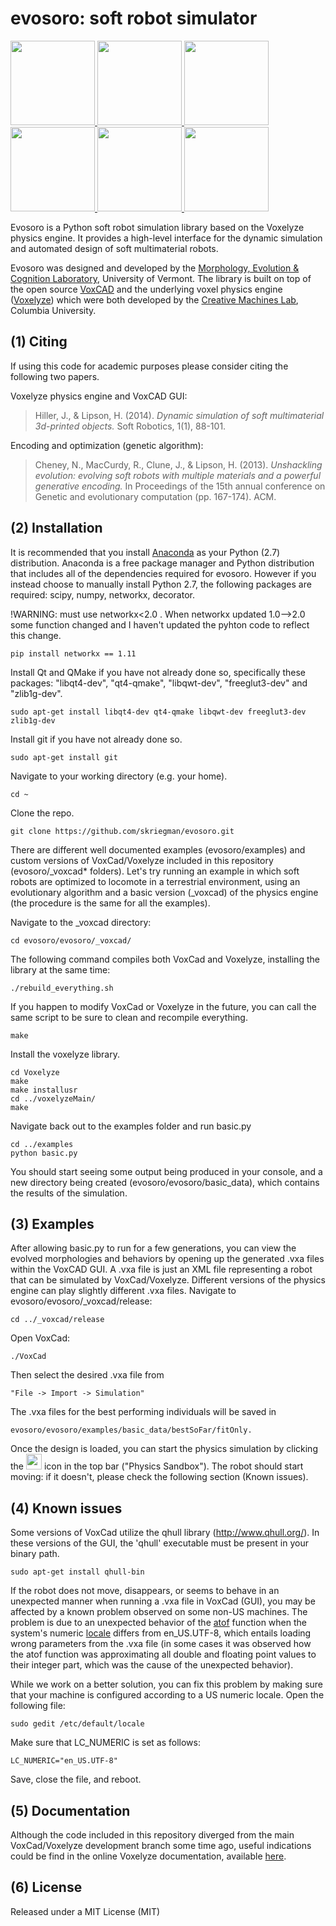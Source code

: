 evosoro: soft robot simulator
=======================================

<div class="row">
<a href=https://youtu.be/EXuR_soDnFo>
<img src="https://github.com/skriegman/img/blob/master/nick.png" height="135" width="135">
</a>

<a href=https://youtu.be/HgWQ-gPIvt4>
<img src="https://github.com/skriegman/img/blob/master/electro.png" height="135" width="135">
</a>

<a href=https://youtu.be/4ZqdvYrZ3ro>
<img src="https://github.com/skriegman/img/blob/master/swimming.png" height="135" width="135">
</a>

<a href=https://youtu.be/Cw2SwPNwcfM>
<img src="https://github.com/skriegman/img/blob/master/plant1.png" height="135" width="135">
</a>

<a href=https://youtu.be/XqIUJcuOgmw>
<img src="https://github.com/skriegman/img/blob/master/teeth1.png" height="135" width="135">
</a>

<a href=https://youtu.be/r_SL8VUt-wA>
<img src="https://github.com/skriegman/img/blob/master/cage.png" height="135" width="135">
</a>

</div>

Evosoro is a Python soft robot simulation library based on the Voxelyze physics engine. It provides a high-level interface for the dynamic simulation and automated design of soft multimaterial robots.
<!-- evolutionary design of soft multimaterial robots. -->

Evosoro was designed and developed by the [Morphology, Evolution & Cognition Laboratory](http://www.meclab.org), University of Vermont. 
The library is built on top of the open source [VoxCAD](https://github.com/jonhiller/VoxCAD
) and the underlying voxel physics engine ([Voxelyze](https://github.com/jonhiller/Voxelyze)) which were both developed by the [Creative Machines Lab](http://www.creativemachineslab.com/), Columbia University.



(1) Citing
------

If using this code for academic purposes please consider citing the following two papers.

Voxelyze physics engine and VoxCAD GUI:

>Hiller, J., & Lipson, H. (2014). 
>*Dynamic simulation of soft multimaterial 3d-printed objects.*
>Soft Robotics, 1(1), 88-101.

Encoding and optimization (genetic algorithm):

>Cheney, N., MacCurdy, R., Clune, J., & Lipson, H. (2013). 
>*Unshackling evolution: evolving soft robots with multiple materials and a powerful generative encoding.* 
>In Proceedings of the 15th annual conference on Genetic and evolutionary computation (pp. 167-174). ACM.



(2) Installation
------------

It is recommended that you install [Anaconda](https://docs.continuum.io/anaconda/install#) as your Python (2.7) distribution. Anaconda is a free package manager and Python distribution that includes all of the dependencies required for evosoro. However if you instead choose to manually install Python 2.7, the following packages are required: scipy, numpy, networkx, decorator.

!WARNING: must use networkx<2.0 . When networkx updated 1.0-->2.0 some function changed and I haven't updated the pyhton code to reflect this change.

    pip install networkx == 1.11


Install Qt and QMake if you have not already done so, specifically these packages: "libqt4-dev", "qt4-qmake", "libqwt-dev", "freeglut3-dev" and "zlib1g-dev".

    sudo apt-get install libqt4-dev qt4-qmake libqwt-dev freeglut3-dev zlib1g-dev


Install git if you have not already done so.

    sudo apt-get install git

Navigate to your working directory (e.g. your home).

    cd ~

Clone the repo.

    git clone https://github.com/skriegman/evosoro.git

There are different well documented examples (evosoro/examples) and custom versions of VoxCad/Voxelyze included in this repository (evosoro/_voxcad* folders).
Let's try running an example in which soft robots are optimized to locomote in a terrestrial environment, using an evolutionary algorithm and a basic version (_voxcad) of the physics engine (the procedure is the same for all the examples). 

Navigate to the _voxcad directory:

    cd evosoro/evosoro/_voxcad/

The following command compiles both VoxCad and Voxelyze, installing the library at the same time:

    ./rebuild_everything.sh

If you happen to modify VoxCad or Voxelyze in the future, you can call the same script to be sure to clean and recompile everything. 

    make

Install the voxelyze library.

    cd Voxelyze
    make
    make installusr
    cd ../voxelyzeMain/
    make

Navigate back out to the examples folder and run basic.py
    
    cd ../examples
    python basic.py

You should start seeing some output being produced in your console, and a new directory being created (evosoro/evosoro/basic_data), which contains the results of the simulation.



(3) Examples
--------

After allowing basic.py to run for a few generations, you can view the evolved morphologies and behaviors by opening up the generated .vxa files within the VoxCAD GUI. A .vxa file is just an XML file representing a robot that can be simulated by VoxCad/Voxelyze. Different versions of the physics engine can play slightly different .vxa files.
Navigate to evosoro/evosoro/_voxcad/release:
    
    cd ../_voxcad/release
    
Open VoxCad:

    ./VoxCad

Then select the desired .vxa file from 

    "File -> Import -> Simulation"

The .vxa files for the best performing individuals will be saved in 

    evosoro/evosoro/examples/basic_data/bestSoFar/fitOnly.

Once the design is loaded, you can start the physics simulation by clicking the <img src="https://github.com/skriegman/evosoro/blob/master/evosoro/_voxcad/VoxCad/Icons/Sandbox.png" height="25" width="25"> icon in the top bar ("Physics Sandbox").  The robot should start moving: if it doesn't, please check the following section (Known issues).


(4) Known issues
--------

Some versions of VoxCad utilize the qhull library (http://www.qhull.org/). In these versions of the GUI, the 'qhull' executable must be present in your binary path.

    sudo apt-get install qhull-bin

If the robot does not move, disappears, or seems to behave in an unexpected manner when running a .vxa file in VoxCad (GUI), you may be affected by a known problem observed on some non-US machines.
The problem is due to an unexpected behavior of the <a href="http://www.cplusplus.com/reference/cstdlib/atof/">atof</a> function when the system's numeric <a href="https://en.wikipedia.org/wiki/Locale_(computer_software)">locale</a> differs from en_US.UTF-8, which entails loading wrong parameters from the .vxa file (in some cases it was observed how the atof function was approximating all double and floating point values to their integer part, which was the cause of the unexpected behavior).

While we work on a better solution, you can fix this problem by making sure that your machine is configured according to a US numeric locale.
Open the following file:

    sudo gedit /etc/default/locale

Make sure that LC_NUMERIC is set as follows:

    LC_NUMERIC="en_US.UTF-8"

Save, close the file, and reboot.


(5) Documentation
-------------

Although the code included in this repository diverged from the main VoxCad/Voxelyze development branch some time ago, useful indications could be find in the online Voxelyze documentation, available [here](http://jonhiller.github.io/Voxelyze/annotated.html).


(6) License
-------

Released under a MIT License (MIT)



